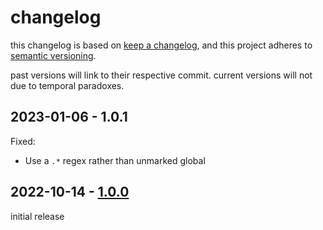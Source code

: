 # changelog

this changelog is based on [keep a changelog](https://keepachangelog.com/), and this project adheres to [semantic versioning](https://semver.org/).

past versions will link to their respective commit. current versions will not due to temporal paradoxes.

## 2023-01-06 - 1.0.1
Fixed:
  - Use a `.*` regex rather than unmarked global

## 2022-10-14 - [1.0.0](https://github.com/Commenter25/userstyles/blob/e7bd9c67d54354ecdc515d61f2b5e18131146557/raevision/raevision.user.css)
initial release
